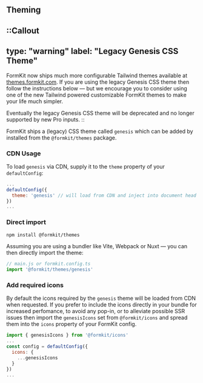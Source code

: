 ## Theming

::Callout
---
type: "warning"
label: "Legacy Genesis CSS Theme"
---
FormKit now ships much more configurable Tailwind themes available at [themes.formkit.com](https://themes.formkit.com). If you are using the legacy Genesis CSS theme then follow the instructions below — but we encourage you to consider using one of the new Tailwind powered customizable FormKit themes to make your life much simpler.

Eventually the legacy Genesis CSS theme will be deprecated and no longer supported by new Pro inputs.
::

FormKit ships a (legacy) CSS theme called `genesis` which can be added by installed from the `@formkit/themes` package.

### CDN Usage

To load `genesis` via CDN, supply it to the `theme` property of your `defaultConfig`:

```js
...
defaultConfig({
  theme: 'genesis' // will load from CDN and inject into document head
})
...
```

### Direct import

```sh
npm install @formkit/themes
```

Assuming you are using a bundler like Vite, Webpack or Nuxt — you can then directly import the theme:

```js
// main.js or formkit.config.ts
import '@formkit/themes/genesis'
```

### Add required icons

By default the icons required by the `genesis` theme will be loaded from CDN when requested. If you prefer to include the icons directly in your bundle for increased perfomance, to avoid any pop-in, or to alleviate possible SSR issues then import the `genesisIcons` set from `@formkit/icons` and spread them into the `icons` property of your FormKit config.

```js
import { genesisIcons } from '@formkit/icons'
...
const config = defaultConfig({
  icons: {
    ...genesisIcons
  }
})
...
```